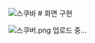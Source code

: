 ![스쿠바](https://github.com/user-attachments/assets/b2d5722c-6a93-41fc-8ce4-63d185be5d59) # 화면 구현

![스쿠버.png 업로드 중...]()
